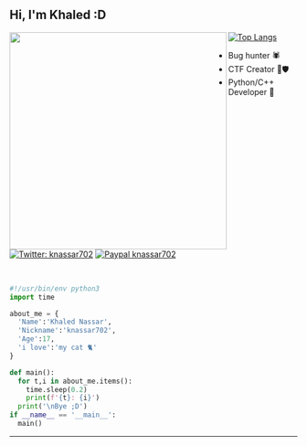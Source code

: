 <h2> Hi, I'm Khaled :D</h2>
<img align='left' src="https://github-readme-stats.vercel.app/api?username=knassar702&show_icons=true" width="380">

[![Top Langs](https://github-readme-stats.vercel.app/api/top-langs/?username=knassar702&exclude_repo=knassar702.github.io,free-for-dev&layout=compact&langs_count=8)](https://github.com/knassar702)
* Bug hunter 🕷
* CTF Creator 🚩🛡 
* Python/C++ Developer 🐍


[![Twitter: knassar702](https://img.shields.io/twitter/follow/knassar702?style=flat-square)](https://twitter.com/knassar702)
[![Paypal knassar702](https://img.shields.io/badge/$-support-ff69b4.svg?style=flat)](https://paypal.me/knassar702)
</em></p>
<br>


```python
#!/usr/bin/env python3
import time

about_me = {
  'Name':'Khaled Nassar',
  'Nickname':'knassar702',
  'Age':17,
  'i love':'my cat 🐈'
}

def main():
  for t,i in about_me.items():
    time.sleep(0.2)
    print(f'{t}: {i}')
  print('\nBye ;D')
if __name__ == '__main__':
  main()
```
---

